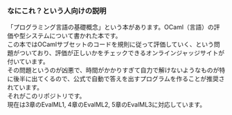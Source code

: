 ### なにこれ？という人向けの説明  

「プログラミング言語の基礎概念」という本があります。OCaml（言語）の評価や型システムについて書かれた本です。  
この本ではOCamlサブセットのコードを規則に従って評価していく、という問題がついており、評価が正しいかをチェックできるオンラインジャッジサイトが付いています。  
その問題というのが凶悪で、時間がかかりすぎて自力で解けないようなものが特に後半に出てくるので、公式で自動で答えを出すプログラムを作ることが推奨されています。  
それがこのリポジトリです。  
現在は3章のEvalML1, 4章のEvalML2, 5章のEvalML3に対応しています。  
